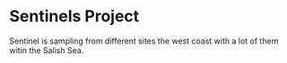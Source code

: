 # Sentinels Project

Sentinel is sampling from different sites the west coast with a lot of them witin the Salish Sea. 



